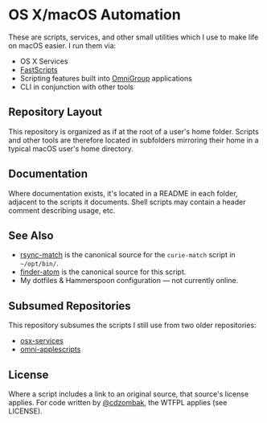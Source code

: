 # OS X/macOS Automation

These are scripts, services, and other small utilities which I use to make life on macOS easier. I run them via:

* OS X Services
* [FastScripts](https://red-sweater.com/fastscripts/)
* Scripting features built into [OmniGroup](https://www.omnigroup.com/) applications
* CLI in conjunction with other tools

## Repository Layout

This repository is organized as if at the root of a user's home folder. Scripts and other tools are therefore located in subfolders mirroring their home in a typical macOS user's home directory.

## Documentation

Where documentation exists, it's located in a README in each folder, adjacent to the scripts it documents. Shell scripts may contain a header comment describing usage, etc.

## See Also

* [rsync-match](https://github.com/cdzombak/rsync-match) is the canonical source for the `curie-match` script in `~/opt/bin/`.
* [finder-atom](https://github.com/cdzombak/finder-atom) is the canonical source for this script.
* My dotfiles & Hammerspoon configuration — not currently online.

## Subsumed Repositories

This repository subsumes the scripts I still use from two older repositories:

* [osx-services](https://github.com/cdzombak/osx-services)
* [omni-applescripts](https://github.com/cdzombak/omni-applescripts)

## License

Where a script includes a link to an original source, that source's license applies. For code written by [@cdzombak](https://github.com/cdzombak/), the WTFPL applies (see LICENSE).
